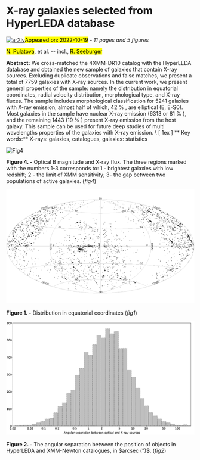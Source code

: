 <div class="macros" style="visibility:hidden;">
$\newcommand{\ensuremath}{}$
$\newcommand{\xspace}{}$
$\newcommand{\object}[1]{\texttt{#1}}$
$\newcommand{\farcs}{{.}''}$
$\newcommand{\farcm}{{.}'}$
$\newcommand{\arcsec}{''}$
$\newcommand{\arcmin}{'}$
$\newcommand{\ion}[2]{#1#2}$
$\newcommand{\textsc}[1]{\textrm{#1}}$
$\newcommand{\hl}[1]{\textrm{#1}}$</div>

<div class="macros" style="visibility:hidden;">
$\newcommand{\ensuremath}{}$
$\newcommand{\xspace}{}$
$\newcommand{\object}[1]{\texttt{#1}}$
$\newcommand{\farcs}{{.}''}$
$\newcommand{\farcm}{{.}'}$
$\newcommand{\arcsec}{''}$
$\newcommand{\arcmin}{'}$
$\newcommand{\ion}[2]{#1#2}$
$\newcommand{\textsc}[1]{\textrm{#1}}$
$\newcommand{\hl}[1]{\textrm{#1}}$</div>



<div id="title">

# X-ray galaxies selected from HyperLEDA database

</div>
<div id="comments">

[![arXiv](https://img.shields.io/badge/arXiv-2210.10707-b31b1b.svg)](https://arxiv.org/abs/2210.10707)<mark>Appeared on: 2022-10-19</mark> - _11 pages and 5 figures_

</div>
<div id="authors">

<mark><mark>N. Pulatova</mark></mark>, et al. -- incl., <mark><mark>R. Seeburger</mark></mark>

</div>
<div id="abstract">

**Abstract:** We cross-matched the 4XMM-DR10 catalog with the HyperLEDA database and obtained the new sample of galaxies that contain X-ray sources. Excluding duplicate observations and false matches, we present a total of 7759 galaxies with X-ray sources. In the current work, we present general properties of the sample: namely the distribution in equatorial coordinates, radial velocity distribution, morphological type, and X-ray fluxes. The sample includes morphological classification for 5241 galaxies with X-ray emission, almost half of which, 42 \% , are elliptical (E, E-S0). Most galaxies in the sample have nuclear X-ray emission (6313 or 81 \% ), and the remaining 1443 (19 \% ) present X-ray emission from the host galaxy. This sample can be used for future deep studies of multi wavelengths properties of the galaxies with X-ray emission. \\ [ 1ex ] ** Key words:** X-rays: galaxies, catalogues, galaxies: statistics

</div>

<div id="div_fig1">

<img src="tmp_2210.10707/./HyperLEDA-X-B-che.jpg" alt="Fig4" width="100%"/>

**Figure 4. -** Optical B magnitude and X-ray flux. The three regions marked with the numbers 1-3 corresponds to: 1 - brightest galaxies with low redshift; 2 - the limit of  XMM sensitivity; 3- the gap between two populations of active galaxies. (*fig4*)

</div>
<div id="div_fig2">

<img src="tmp_2210.10707/./RA-Dec.png" alt="Fig1" width="100%"/>

**Figure 1. -** Distribution in equatorial coordinates (*fig1*)

</div>
<div id="div_fig3">

<img src="tmp_2210.10707/./Angular_separation.png" alt="Fig2" width="100%"/>

**Figure 2. -** The angular separation between the position of objects
in HyperLEDA and XMM-Newton catalogues, in $arcsec (")$. (*fig2*)

</div>